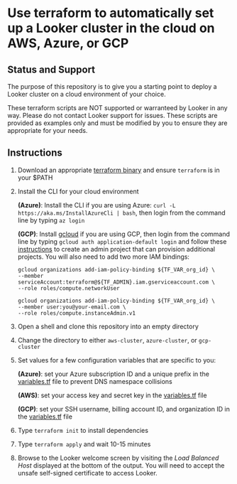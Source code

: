 # Use terraform to automatically set up a Looker cluster in the cloud on AWS, Azure, or GCP

## Status and Support
The purpose of this repository is to give you a starting point to  deploy a Looker cluster on a cloud environment of your choice.

These terraform scripts are NOT supported or warranteed by Looker in any way. Please do not contact Looker support for issues. These scripts are provided as examples only and must be modified by you to ensure they are appropriate for your needs.

## Instructions
1. Download an appropriate [terraform binary](https://www.terraform.io/downloads.html) and ensure `terraform` is in your $PATH
2. Install the CLI for your cloud environment

    **(Azure)**: Install the CLI if you are using Azure:
    `curl -L https://aka.ms/InstallAzureCli | bash`, then login from the command line by typing `az login`

    **(GCP)**: Install [gcloud](https://cloud.google.com/sdk/install) if you are using GCP, then login from the command line by typing `gcloud auth application-default login` and follow these  [instructions](https://cloud.google.com/community/tutorials/managing-gcp-projects-with-terraform) to create an admin project that can provision additional projects. You will also need to
    add two more IAM bindings:
    ```
    gcloud organizations add-iam-policy-binding ${TF_VAR_org_id} \
    --member serviceAccount:terraform@${TF_ADMIN}.iam.gserviceaccount.com \
    --role roles/compute.networkUser

    gcloud organizations add-iam-policy-binding ${TF_VAR_org_id} \
    --member user:you@your-email.com \
    --role roles/compute.instanceAdmin.v1
    ```

3. Open a shell and clone this repository into an empty directory
4. Change the directory to either `aws-cluster`, `azure-cluster`, or `gcp-cluster`
5. Set values for a few configuration variables that are specific to you:

    **(Azure)**: set your Azure subscription ID and a unique prefix in the [variables.tf](https://github.com/drewgillson/looker_cluster_terraform/blob/master/azure-cluster/variables.tf) file to prevent DNS namespace collisions

    **(AWS)**: set your access key and secret key in the [variables.tf](https://github.com/drewgillson/looker_cluster_terraform/blob/master/aws-cluster/variables.tf) file

    **(GCP)**: set your SSH username, billing account ID, and organization ID in the [variables.tf](https://github.com/drewgillson/looker_cluster_terraform/blob/master/gcp-cluster/variables.tf) file 

6. Type `terraform init` to install dependencies
7. Type `terraform apply` and wait 10-15 minutes

8. Browse to the Looker welcome screen by visiting the _Load Balanced Host_ displayed at the bottom of the output. You will need to accept the unsafe self-signed certificate to access Looker.
